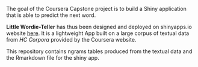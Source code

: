 The goal of the Coursera Capstone project is to build a Shiny application that is able to predict the next word. 

**Little Wordie-Teller** has thus been designed and deployed on shinyapps.io website [here](https://ayou.shinyapps.io/LittleWordieTeller/). It is a lightweight App built on a large corpus of textual data from *HC Corpora* provided by the Coursera website.

This repository contains ngrams tables produced from the textual data and the Rmarkdown file for the shiny app.   


